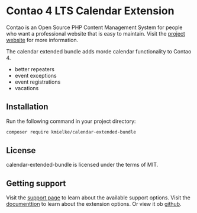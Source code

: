 Contao 4 LTS Calendar Extension
===============================

Contao is an Open Source PHP Content Management System for people who want a
professional website that is easy to maintain. Visit the [project website][1]
for more information.

The calendar extended bundle adds morde calendar functionality to Contao 4.
- better repeaters
- event exceptions
- event registrations
- vacations


Installation
------------

Run the following command in your project directory:

```bash
composer require kmielke/calendar-extended-bundle
```


License
-------

calendar-extended-bundle is licensed under the terms of MIT.


Getting support
---------------

Visit the [support page][2] to learn about the available support options.
Visit the [documenttion][3] to learn about the extension options. Or view it ob [github][4].

[1]: https://contao.org
[2]: https://community.contao.org/de/forumdisplay.php?160-calendar_extended
[3]: http://de.contaowiki.org/Calendar_extended
[4]: https://github.com/kmielke/calendar-extended-bundle
